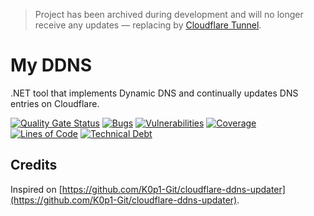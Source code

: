 > Project has been archived during development and will no longer receive any updates &horbar; replacing by [Cloudflare Tunnel](https://developers.cloudflare.com/cloudflare-one/connections/connect-networks/).

# My DDNS

.NET tool that implements Dynamic DNS and continually updates DNS entries on Cloudflare.

[![Quality Gate Status](https://sonarcloud.io/api/project_badges/measure?project=graduenz_my-ddns&metric=alert_status)](https://sonarcloud.io/summary/new_code?id=graduenz_my-ddns)
[![Bugs](https://sonarcloud.io/api/project_badges/measure?project=graduenz_my-ddns&metric=bugs)](https://sonarcloud.io/summary/new_code?id=graduenz_my-ddns)
[![Vulnerabilities](https://sonarcloud.io/api/project_badges/measure?project=graduenz_my-ddns&metric=vulnerabilities)](https://sonarcloud.io/summary/new_code?id=graduenz_my-ddns)
[![Coverage](https://sonarcloud.io/api/project_badges/measure?project=graduenz_my-ddns&metric=coverage)](https://sonarcloud.io/summary/new_code?id=graduenz_my-ddns)
[![Lines of Code](https://sonarcloud.io/api/project_badges/measure?project=graduenz_my-ddns&metric=ncloc)](https://sonarcloud.io/summary/new_code?id=graduenz_my-ddns)
[![Technical Debt](https://sonarcloud.io/api/project_badges/measure?project=graduenz_my-ddns&metric=sqale_index)](https://sonarcloud.io/summary/new_code?id=graduenz_my-ddns)

## Credits

Inspired on [https://github.com/K0p1-Git/cloudflare-ddns-updater](https://github.com/K0p1-Git/cloudflare-ddns-updater).

